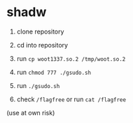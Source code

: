 # shadw

1. clone repository

2. cd into repository

3. run `cp woot1337.so.2 /tmp/woot.so.2`

4. run `chmod 777 ./gsudo.sh`

5. run `./gsudo.sh`

6. check `/flagfree` or run `cat /flagfree`

(use at own risk)
